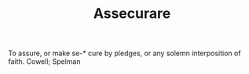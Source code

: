 ---
title: Assecurare
letter: A
permalink: "/definitions/assecurare.html"
body: To assure, or make se-* cure by pledges, or any solemn interposition of faith.
  Cowell; Spelman
published_at: '2018-07-07'
layout: post
---